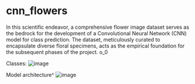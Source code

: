 # cnn_flowers

In this scientific endeavor, a comprehensive flower image dataset serves as the bedrock for the development of a Convolutional Neural Network (CNN) model for class prediction. The dataset, meticulously curated to encapsulate diverse floral specimens, acts as the empirical foundation for the subsequent phases of the project. o_0

Classes:
  ![image](https://github.com/sxvxmx/cnn_flowers/assets/115085796/5a2c5240-ebe8-4d83-9814-f327c71cca43)

Model architecture^
  ![image](https://github.com/sxvxmx/cnn_flowers/assets/115085796/267d82b9-39ef-4be2-830f-9686f3cb53cf)

